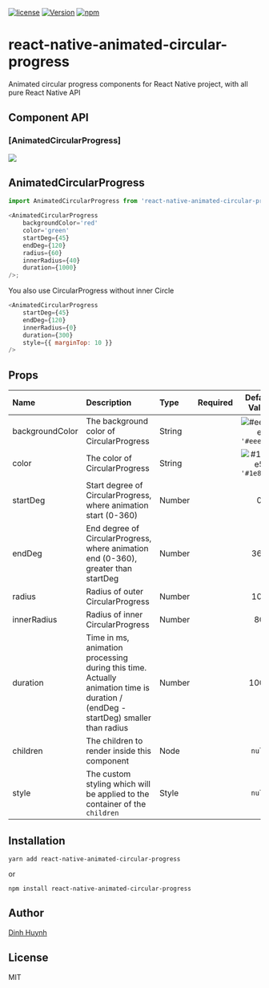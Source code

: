 [![license](https://img.shields.io/github/license/mashape/apistatus.svg)]()
[![Version](https://img.shields.io/npm/v/react-native-animated-circular-progress.svg)](https://www.npmjs.com/package/react-native-animated-circular-progress)
[![npm](https://img.shields.io/npm/dt/react-native-animated-circular-progress.svg)](https://www.npmjs.com/package/react-native-animated-circular-progress)

# react-native-animated-circular-progress

Animated circular progress components for React Native project, with all pure React Native API

## Component API

### [AnimatedCircularProgress]

![](https://media.giphy.com/media/PgLNQX8tedv8VjnjTq/giphy.gif)

## AnimatedCircularProgress

```js
import AnimatedCircularProgress from 'react-native-animated-circular-progress';

<AnimatedCircularProgress
    backgroundColor='red'
    color='green'
    startDeg={45}
    endDeg={120}
    radius={60}
    innerRadius={40}
    duration={1000}
/>;
```

You also use CircularProgress without inner Circle

```js
<AnimatedCircularProgress
    startDeg={45}
    endDeg={120}
    innerRadius={0}
    duration={300}
    style={{ marginTop: 10 }}
/>
```

## Props

| Name            | Description                                                                                                                      | Type   | Required |                            Default Value                             |
| :-------------- | :------------------------------------------------------------------------------------------------------------------------------- | :----- | :------: | :------------------------------------------------------------------: |
| backgroundColor | The background color of CircularProgress                                                                                         | String |          |  ![#eeeeee](https://placehold.it/15/999/000000?text=+) `'#eeeeee'`   |
| color           | The color of CircularProgress                                                                                                    | String |          | ![#1e88e5](https://placehold.it/15/1e88e5/000000?text=+) `'#1e88e5'` |
| startDeg        | Start degree of CircularProgress, where animation start (0-360)                                                                  | Number |          |                                  0                                   |
| endDeg          | End degree of CircularProgress, where animation end (0-360), greater than startDeg                                               | Number |          |                                 360                                  |
| radius          | Radius of outer CircularProgress                                                                                                 | Number |          |                                 100                                  |
| innerRadius     | Radius of inner CircularProgress                                                                                                 | Number |          |                                  80                                  |
| duration        | Time in ms, animation processing during this time. Actually animation time is duration / (endDeg - startDeg) smaller than radius | Number |          |                                 1000                                 |
| children        | The children to render inside this component                                                                                     | Node   |          |                                `null`                                |
| style           | The custom styling which will be applied to the container of the `children`                                                      | Style  |          |                                `null`                                |

## Installation

`yarn add react-native-animated-circular-progress`

or

`npm install react-native-animated-circular-progress`

## Author

[Dinh Huynh](https://www.facebook.com/hinodi1998)

## License

MIT

